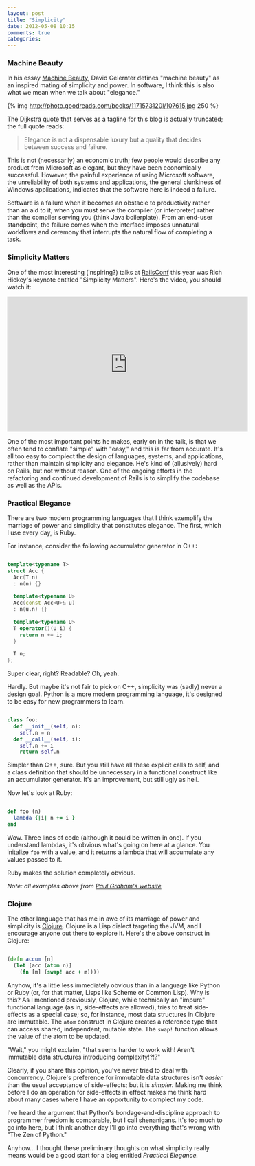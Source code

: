 ```yaml
---
layout: post
title: "Simplicity"
date: 2012-05-08 10:15
comments: true
categories: 
---
```


### Machine Beauty

In his essay [Machine Beauty](http://www.goodreads.com/book/show/107615.Machine_Beauty), David Gelernter defines "machine beauty" as an inspired mating of simplicity and power. In software, I think this is also what we mean when we talk about "elegance." 

{% img http://photo.goodreads.com/books/1171573120l/107615.jpg 250 %}

The Dijkstra quote that serves as a tagline for this blog is actually truncated; the full quote reads: 

> Elegance is not a dispensable luxury but a quality that decides between success and failure.

This is not (necessarily) an economic truth; few people would describe any product from Microsoft as elegant, but they have been economically successful. However, the painful experience of using Microsoft software, the unreliability of both systems and applications, the general clunkiness of Windows applications, indicates that the software here is indeed a failure.

Software is a failure when it becomes an obstacle to productivity rather than an aid to it; when you must serve the compiler (or interpreter) rather than the compiler serving you (think Java boilerplate). From an end-user standpoint, the failure comes when the interface imposes unnatural workflows and ceremony that interrupts the natural flow of completing a task.

### Simplicity Matters

One of the most interesting (inspiring?) talks at [RailsConf](http://railsconf2012.com/) this year was Rich Hickey's keynote entitled "Simplicity Matters". Here's the video, you should watch it:

<iframe width="560" height="315" src="http://www.youtube-nocookie.com/embed/rI8tNMsozo0" frameborder="0" allowfullscreen></iframe>

One of the most important points he makes, early on in the talk, is that we often tend to conflate "simple" with "easy," and this is far from accurate. It's all too easy to complect the design of languages, systems, and applications, rather than maintain simplicity and elegance. He's kind of (allusively) hard on Rails, but not without reason. One of the ongoing efforts in the refactoring and continued development of Rails is to simplify the codebase as well as the APIs. 

### Practical Elegance

There are two modern programming languages that I think exemplify the marriage of power and simplicity that constitutes elegance. The first, which I use every day, is Ruby. 

For instance, consider the following accumulator generator in C++:

``` c++ Accumulator Generator http://www.paulgraham.com/accgen.html

template<typename T>
struct Acc {
  Acc(T n)
  : n(n) {}
 
  template<typename U>
  Acc(const Acc<U>& u)
  : n(u.n) {}
 
  template<typename U>
  T operator()(U i) {
    return n += i;
  }
 
  T n;
};

```

Super clear, right? Readable? Oh, yeah.

Hardly. But maybe it's not fair to pick on C++, simplicity was (sadly) never a design goal.
Python is a more modern programming language, it's designed to be easy for new programmers to learn.

``` python Accumulator Generator http://www.paulgraham.com/accgen.html

class foo:
  def __init__(self, n):
    self.n = n
  def __call__(self, i):
    self.n += i
    return self.n

```

Simpler than C++, sure. But you still have all these explicit calls to self, and a class definition that should be unnecessary in a functional construct like an accumulator generator. It's an improvement, but still ugly as hell.

Now let's look at Ruby:

``` ruby Accumulator Generator http://www.paulgraham.com/accgen.html

def foo (n)
  lambda {|i| n += i } 
end

```

Wow. Three lines of code (although it could be written in one). If you understand lambdas, it's obvious what's going on here at a glance. You initalize `foo` with a value, and it returns a lambda that will accumulate any values passed to it.

Ruby makes the solution completely obvious.

_Note: all examples above from [Paul Graham's website](http://www.paulgraham.com/accgen.html)_

### Clojure

The other language that has me in awe of its marriage of power and simplicity is [Clojure](http://clojure.org). Clojure is a Lisp dialect targeting the JVM, and I encourage anyone out there to explore it. Here's the above construct in Clojure:


``` clojure Accumulator Generator

(defn accum [n]
  (let [acc (atom n)]
    (fn [m] (swap! acc + m))))

```

Anyhow, it's a little less immediately obvious than in a language like Python or Ruby (or, for that matter, Lisps like Scheme or Common Lisp). Why is this? As I mentioned previously, Clojure, while technically an "impure" functional language (as in, side-effects are allowed), tries to treat side-effects as a special case; so, for instance, most data structures in Clojure are immutable. The `atom` construct in Clojure creates a reference type that can access shared, independent, mutable state. The `swap!` function allows the value of the atom to be updated.

"Wait," you might exclaim, "that seems harder to work with! Aren't immutable data structures introducing complexity!?!?"

Clearly, if you share this opinion, you've never tried to deal with concurrency. Clojure's preference for immutable data structures isn't _easier_ than the usual acceptance of side-effects; but it is _simpler._ Making me think before I do an operation for side-effects in effect makes me think hard about many cases where I have an opportunity to complect my code. 

I've heard the argument that Python's bondage-and-discipline approach to programmer freedom is comparable, but I call shenanigans. It's too much to go into here, but I think another day I'll go into everything that's wrong with "The Zen of Python."

Anyhow... I thought these preliminary thoughts on what simplicity really means would be a good start for a blog entitled *Practical Elegance.*







